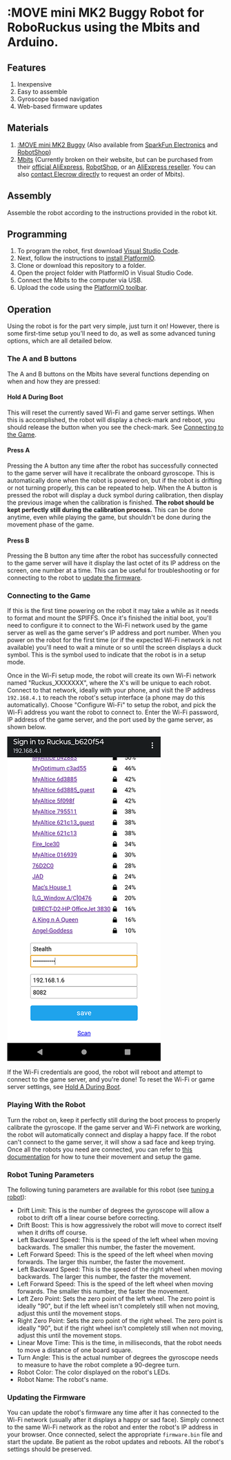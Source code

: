 # :MOVE mini MK2 Buggy Robot for RoboRuckus using the Mbits and Arduino.
## Features
1. Inexpensive
2. Easy to assemble
3. Gyroscope based navigation
4. Web-based firmware updates

## Materials
1. [:MOVE mini MK2 Buggy](https://kitronik.co.uk/products/5652-move-mini-mk2-buggy-kit-excl-microbit) (Also available from [SparkFun Electronics](https://www.sparkfun.com/products/16787) and [RobotShop](https://www.robotshop.com/products/kitronik-move-mini-mk2-buggy-kit-w-o-microbit))
2. [Mbits](https://www.elecrow.com/mbits.html) (Currently broken on their website, but can be purchased from their [official AliExpress](https://www.aliexpress.com/item/1005003540049324.html), [RobotShop](https://www.robotshop.com/products/elecrow-mbits-esp32-dev-board-based-on-letscode-scratch-30-arduino), or an [AliExpress reseller](https://www.aliexpress.com/item/1005005524784099.html). You can also [contact Elecrow directly](https://www.elecrow.com/contacts) to request an order of Mbits).

## Assembly
Assemble the robot according to the instructions provided in the robot kit.

## Programming
1. To program the robot, first download [Visual Studio Code](https://code.visualstudio.com/).
2. Next, follow the instructions to [install PlatformIO](https://docs.platformio.org/en/latest/integration/ide/vscode.html#ide-vscode).
3. Clone or download this repository to a folder.
4. Open the project folder with PlatformIO in Visual Studio Code.
5. Connect the Mbits to the computer via USB.
6. Upload the code using the [PlatformIO toolbar](https://docs.platformio.org/en/latest/integration/ide/vscode.html#ide-vscode-toolbar).

## Operation
Using the robot is for the part very simple, just turn it on! However, there is some first-time setup you'll need to do, as well as some advanced tuning options, which are all detailed below.

### The A and B buttons
The A and B buttons on the Mbits have several functions depending on when and how they are pressed:

#### Hold A During Boot
This will reset the currently saved Wi-Fi and game server settings. When this is accomplished, the robot will display a check-mark and reboot, you should release the button when you see the check-mark. See [Connecting to the Game](#connecting-to-the-game).

#### Press A
Pressing the A button any time after the robot has successfully connected to the game server will have it recalibrate the onboard gyroscope. This is automatically done when the robot is powered on, but if the robot is drifting or not turning properly, this can be repeated to help. When the A button is pressed the robot will display a duck symbol during calibration, then display the previous image when the calibration is finished. **The robot should be kept perfectly still during the calibration process.** This can be done anytime, even while playing the game, but shouldn't be done during the movement phase of the game.

#### Press B
Pressing the B button any time after the robot has successfully connected to the game server will have it display the last octet of its IP address on the screen, one number at a time. This can be useful for troubleshooting or for connecting to the robot to [update the firmware](#updating-the-firmware).

### Connecting to the Game
If this is the first time powering on the robot it may take a while as it needs to format and mount the SPIFFS. Once it's finished the initial boot, you'll need to configure it to connect to the Wi-Fi network used by the game server as well as the game server's IP address and port number. When you power on the robot for the first time (or if the expected Wi-Fi network is not available) you'll need to wait a minute or so until the screen displays a duck symbol. This is the symbol used to indicate that the robot is in a setup mode.

Once in the Wi-Fi setup mode, the robot will create its own Wi-Fi network named "Ruckus_XXXXXXX", where the X's will be unique to each robot. Connect to that network, ideally with your phone, and visit the IP address `192.168.4.1` to reach the robot's setup interface (a phone may do this automatically). Choose "Configure Wi-Fi" to setup the robot, and pick the Wi-Fi address you want the robot to connect to. Enter the Wi-Fi password, IP address of the game server, and the port used by the game server, as shown below.

![photo of assembled robot](/media/RobotWifiGateway.png)

If the Wi-Fi credentials are good, the robot will reboot and attempt to connect to the game server, and you're done! To reset the Wi-Fi or game server settings, see [Hold A During Boot](#hold-a-during-boot).

### Playing With the Robot
Turn the robot on, keep it perfectly still during the boot process to properly calibrate the gyroscope. If the game server and Wi-Fi network are working, the robot will automatically connect and display a happy face. If the robot can't connect to the game server, it will show a sad face and keep trying. Once all the robots you need are connected, you can refer to [this documentation](https://www.roboruckus.com/documentation/running-a-game/) for how to tune their movement and setup the game.

### Robot Tuning Parameters
The following tuning parameters are available for this robot (see [tuning a robot](https://www.roboruckus.com/documentation/running-a-game/#Tuning_the_Robots)):
* Drift Limit: This is the number of degrees the gyroscope will allow a robot to drift off a linear course before correcting.
* Drift Boost: This is how aggressively the robot will move to correct itself when it drifts off course.
* Left Backward Speed: This is the speed of the left wheel when moving backwards. The smaller this number, the faster the movement.
* Left Forward Speed: This is the speed of the left wheel when moving forwards. The larger this number, the faster the movement.
* Left Backward Speed: This is the speed of the right wheel when moving backwards. The larger this number, the faster the movement.
* Left Forward Speed: This is the speed of the left wheel when moving forwards. The smaller this number, the faster the movement.
* Left Zero Point: Sets the zero point of the left wheel. The zero point is ideally "90", but if the left wheel isn't completely still when not moving, adjust this until the movement stops.
* Right Zero Point: Sets the zero point of the right wheel. The zero point is ideally "90", but if the right wheel isn't completely still when not moving, adjust this until the movement stops.
* Linear Move Time: This is the time, in milliseconds, that the robot needs to move a distance of one board square.
* Turn Angle: This is the actual number of degrees the gyroscope needs to measure to have the robot complete a 90-degree turn.
* Robot Color: The color displayed on the robot's LEDs.
* Robot Name: The robot's name.

### Updating the Firmware
You can update the robot's firmware any time after it has connected to the Wi-Fi network (usually after it displays a happy or sad face). Simply connect to the same Wi-Fi network as the robot and enter the robot's IP address in your browser. Once connected, select the appropriate `firmware.bin` file and start the update. Be patient as the robot updates and reboots. All the robot's settings should be preserved.
